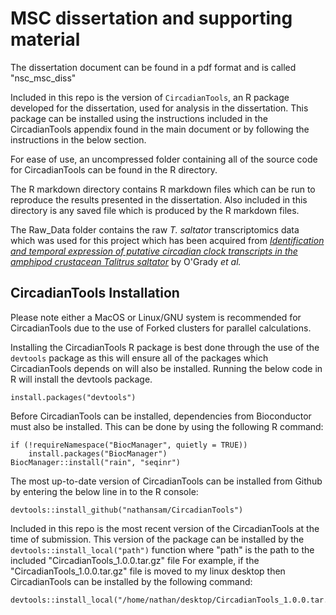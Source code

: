 # MSC dissertation and supporting material

The dissertation document can be found in a pdf format and is called
"nsc_msc_diss"

Included in this repo is the version of `CircadianTools`, an R package developed
for the dissertation, used for analysis in the dissertation. This package can be
installed using the instructions included in the CircadianTools appendix found
in the main document or by following the instructions in the below section.

For ease of use, an uncompressed folder containing all of the source code for
CircadianTools can be found in the R directory.

The R markdown directory contains R markdown files which can be run to reproduce
the results presented in the dissertation. Also included in this directory is
any saved file which is produced by the R markdown files.

The Raw_Data folder contains the raw *T. saltator* transcriptomics data which
was used for this project which has been acquired from
[*Identification and temporal expression of putative circadian clock transcripts in the amphipod crustacean Talitrus saltator*](https://doi.org/10.7717/peerj.2555)
by O'Grady *et al.*

## CircadianTools Installation

Please note either a MacOS or Linux/GNU system is recommended for CircadianTools
due to the use of Forked clusters for parallel calculations.

Installing the CircadianTools R package is best done through the use of the 
```devtools``` package as this will ensure  all of the packages which
CircadianTools depends on will also be installed.
Running the below code in R will install the devtools package. 

```{R}
install.packages("devtools")
```

Before CircadianTools can be installed, dependencies from Bioconductor must also
be installed. This can be done by using the following R command:

```{R}
if (!requireNamespace("BiocManager", quietly = TRUE))
    install.packages("BiocManager")
BiocManager::install("rain", "seqinr")
```

The most up-to-date version of CircadianTools can be installed from Github by
entering the below line in to the R console:

```{R}
devtools::install_github("nathansam/CircadianTools")
```

Included in this repo is the most recent version of the CircadianTools at the
time of submission. This version of the package can be installed by the
`devtools::install_local("path")` function where "path" is the path to the
included "CircadianTools_1.0.0.tar.gz" file  For example, if the
"CircadianTools_1.0.0.tar.gz" file is moved to my linux desktop then
CircadianTools can be installed by the following command:

```{R}
devtools::install_local("/home/nathan/desktop/CircadianTools_1.0.0.tar.gz")
```